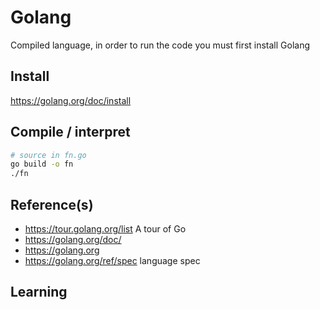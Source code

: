 # Golang

Compiled language, in order to run the code you must first install Golang

## Install
https://golang.org/doc/install
## Compile / interpret
```bash
# source in fn.go
go build -o fn
./fn
```
## Reference(s)
* https://tour.golang.org/list   A tour of Go
* https://golang.org/doc/
* https://golang.org  
* https://golang.org/ref/spec  language spec

## Learning
